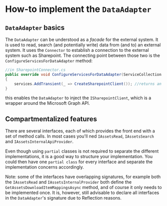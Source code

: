 # How-to implement the `DataAdapter`

## `DataAdapter` basics

The `DataAdapter` can be understood as a _facade_ for the external system. It is used to read, search (and potentially write) data from (and to) an external system.
It uses the `Connector` to establish a connection to the external system such as Sharepoint. The connecting point between those two is the `ConfigureServicesForDataAdapter` method:
```c#
//in SharepointConnector.cs
public override void ConfigureServicesForDataAdapter(ServiceCollection services)
{
    services.AddTransient(_ => CreateSharepointClient()); //returns an ISharepointClient
}
```
this enables the `DataAdapter` to inject the `ISharepointClient`, which is a wrapper around the Microsoft Graph API.

## Compartmentalized features
There are several interfaces, each of which provides the front end with a set of method calls. In most cases you'll ned `IAssetsRead`, `IAssetsSearch` and `IAssetsInternalApiProvider`.

Even though using `partial` classes is not required to separate the different implementations, it is a good way to structure your implementation. You could then have one `partial class`
for every interface and separate the implementation concerns accordingly.

Note: some of the interfaces have overlapping signatures, for example both the `IAssetsRead` and `IAssetsInternalProvider` both define the `GetAssetsDownloadItemMappingsAsync` method, 
and of course it only needs to be implemented once. It is, however, still advisable to declare all interfaces in the `DataAdapter`'s signature due to Reflection reasons.

